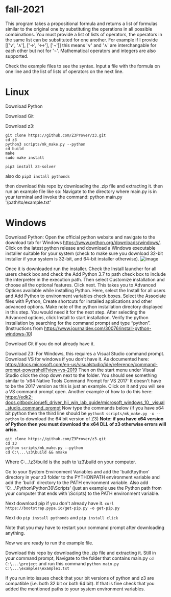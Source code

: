 # fall-2021

This program takes a propositional formula and returns a list of formulas similar to the original one by substituting the operations in all possible combinations. You must provide a list of lists of operators, the operators in the same list can be substituted for one another. For example if I provide [['∨', '∧'], ['→', '↔'], ['¬']] this means '∨' and '∧' are interchangable for each other but not for '¬'. Mathematical operators and integers are also supported.

Check the example files to see the syntax. Input a file with the formula on one line and the list of lists of operators on the next line.

# Linux

Download Python

Download Git

Download z3:
```
git clone https://github.com/Z3Prover/z3.git
cd z3
python3 scripts/mk_make.py --python
cd build
make
sudo make install

pip3 install z3-solver
```
also do `pip3 install pythonds`

then download this repo by downloading the .zip file and extracting it.
then run an example file like so:
Navigate to the directory where main.py is in your terminal and invoke the command: python main.py '/path/to/example.txt'

# Windows
Download Python:
Open the official python website and navigate to the download tab for Windows https://www.python.org/downloads/windows/. Click on the latest python release and download a Windows executable installer suitable for your system (check to make sure you download 32-bit installer if your system is 32-bit, and 64-bit installer otherwise). 
![image](https://user-images.githubusercontent.com/57302458/130057266-f36c80a5-2f9d-4732-b26f-2fe97549bdf7.png)

Once it is downloaded run the installer. Check the Install launcher for all users check box and check the Add Python 3.7 to path check box to include the interpreter in the execution path. Then select Customize installation and choose all the optional features. Click next. This takes you to Advanced Options available while installing Python. Here, select the Install for all users and Add Python to environment variables check boxes. Select the Associate files with Python, Create shortcuts for installed applications and other advanced options. Make note of the python installation directory displayed in this step. You would need it for the next step.
After selecting the Advanced options, click Install to start installation. Verify the python installation by searching for the command prompt and type “python”. (Instructions from https://www.journaldev.com/30076/install-python-windows-10)

Download Git if you do not already have it.

Download Z3: For Windows, this requires a Visual Studio command prompt. Download VS for windows if you don't have it. As documented here: https://docs.microsoft.com/en-us/visualstudio/ide/reference/command-prompt-powershell?view=vs-2019 Then on the start menu under Visual Studio click the drop down next to the folder. You should see something similar to 'x64 Native Tools Command Prompt for VS 2017' It doesn't have to be the 2017 version as this is just an example. Click on it and you will see a VS command prompt open. Another example of how to do this here: https://edk2-docs.gitbook.io/uefi_driver_hii_win_lab_guide/microsoft_windows_10__visual_studio_command_prompt
Now type the commands below (if you have x64 bit python then the third line should be `python3 scripts/mk_make.py -x --python` to download the 64 bit version of Z3) **Note: if you have x64 version of Python then you must download the x64 DLL of z3 otherwise errors will arise.**
```
git clone https://github.com/Z3Prover/z3.git
cd z3
python scripts/mk_make.py --python
cd C:\...\z3\build && nmake
```
Where C:\...\z3\build is the path to \z3\build on your computer.

Go to your System Environment Variables and add the 'build\python' directory in your z3 folder to the PYTHONPATH environment variable and add the 'build' directory to the PATH environment variable. Also add 'C:\...\Python\Python39\Scripts' (just an example use the Python path from your computer that ends with \Scripts) to the PATH environment variable.

Next download pip if you don't already have it. `curl https://bootstrap.pypa.io/get-pip.py -o get-pip.py`

Next do `pip install pythonds` and `pip install click`

Note that you may have to restart your command prompt after downloading anything.

Now we are ready to run the example file.

Download this repo by downloading the .zip file and extracting it.
Still in your command prompt, Navigate to the folder that contains main.py `cd C:\...\project` and run this command `python main.py C:\...\examples\example1.txt` 

If you run into issues check that your bit versions of python and z3 are compatible (i.e. both 32 bit or both 64 bit). If that is fine check that you added the mentioned paths to your system environment variables.
